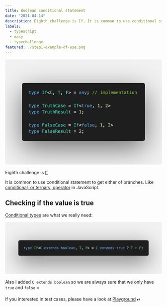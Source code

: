 ```yaml
---
title: Boolean conditional statement
date: "2021-04-14"
description: Eighth challenge is If. It is common to use conditional statement to get either of branches. Like conditional, or ternary, operator in JavaScript.
labels:
  - typescript
  - easy
  - typechallenge
featured: ./step1-example-of-use.png
---
```


![Example of If use](./step1-example-of-use.png)

Eighth challenge is [If](https://github.com/type-challenges/type-challenges/blob/master/questions/268-easy-if/README.md)

It is common to use conditional statement to get either of branches. Like [conditional, or ternary, operator](https://developer.mozilla.org/en-US/docs/Web/JavaScript/Reference/Operators/Conditional_Operator) in JavaScript.

## Checking if the value is true

[Conditional types](https://www.typescriptlang.org/docs/handbook/release-notes/typescript-2-8.html#conditional-types) are what we really need:

![If solution](./step2-solution.png)

Also I added `C extends boolean` so we are always sure that we only have `true` and `false` ⭐️

If you interested in test cases, please have a look at [Playground](https://www.typescriptlang.org/play?#code/PQKgUABBBMBsAcEC0ECSAzSyk91gRgJ4QAKAhgG4CmANhAOI0CuAzgBYDWA9hRABQABAA5l2TAC4cAlBADEVUcVkSAljRZYss7RACKTKi3EquAO01RUAWyE0qVqqfEQyEVeogADDJ4gB3NhUAYzYXIKCqIXEWCCCzABMVYzMvAGFPABoXCHEAJwk2YlyqcSZc0xzCISovABVMl1N47PQydSKSsorxKprPADFPADo03xUYqgAPaqDxKmbxLgh8GqoktipcrzyDXy4tz1b1Kl8AtT76xuaB3yCyCpXG4h7qoYsIfv2IKbIbOwAud6eYHRLAvGoAQQgAF40OgADw7KhZADkZBRqPwKIAfFBgMBvtMqLN5jklo80Siwb0IAAhGFw+FHFjIiCUzE4iD4wkzOYLck1FFYrDAzzvXEANRUVD8EBS9CSAAkmPh-hA2OJxEIWP98dEQkMAFYsIb7ADmwDg8DAIGAYHtoAgAH0Xa63a6IABNLhlCCpLjxGqKzY1d1hl0QW328GM1KEuZNGL4LhcOz3LK1LL9XGwuNTBPxGJIiAAfggtQgav6AG57WBHeGw+XDM5UqJDM7G27I3aVDZ9s4AN4QACiAEcmG0siOibMIABfCDoXJcKxsgTgpAhNp2UxmwzAdwsKlgGN3FkxWEAbSwM958PHk5o8IwiPyrPZbKx2NR6OxP9vWdxAfCc2hfBFmQ-dEsmgH8YH-DIwAAXQdAkNxYJApl5TDchXXJTxpTY8IZV9TCYGgaF-DEvxxOt6xATsuwjfoynEDYtgAZTmbVGKYnt6KwXEOLYMhiggQgfS2FhU1UMwdXVTVtV1YB9TYI0TXNS0EGAe4WD8TZBIgKUZQgaTmGSUx5I1LUdT1FgDWNU1cgtK1gDM2TLMMgBZfYalSESKMcfcrMU2yVPstTHPNG07TAIA) ⏯

